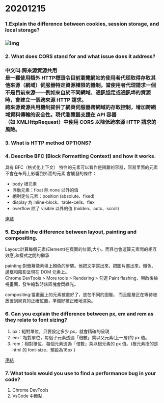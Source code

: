 # 20201215
<h3>1.Explain the difference between cookies, session storage, and local storage?<h3>

![img](https://img.onl/TcO0dZ)
<h3>2. What does CORS stand for and what issue does it address?<h3>
 
<p>中文叫:跨來源資源共用<br>
是一種使用額外 HTTP標頭令目前瀏覽網站的使用者代理取得存取其他來源（網域）伺服器特定資源權限的機制。當使用者代理請求一個不是目前來源——例如來自於不同網域、通訊協定或通訊埠的資源時，會建立一個跨來源 HTTP 請求。<br>
跨來源資源共用機制提供了網頁伺服器跨網域的存取控制，增加跨網域資料傳輸的安全性。現代瀏覽器支援在 API 容器（如 XMLHttpRequest）中使用 CORS 以降低跨來源 HTTP 請求的風險。
</p>
 
<h3>3. What is HTTP method OPTIONS?</h3>

<h3>4. Describe BFC (Block Formatting Context) and how it works.</h3>
<p>具有 BFC（格式化上下文） 特性的元素可以看作是隔離的容器，容器里面的元素不會在布局上影響到外面的元素
會觸發的條件：<br>
  <ul>
    <li>body 根元素</li>
    <li>浮動元素：float 除 none 以外的值</li>
    <li>絕對定位元素：position (absolute、fixed)</li>
    <li>display 為 inline-block、table-cells、flex</li>
    <li>overflow 除了 visible 以外的值 (hidden、auto、scroll)</li>
   </ul>
</p>

[連結](https://codepen.io/ytiimefp/pen/dypvRNg)

<h3>5. Explain the difference between layout, painting and compositing.</h3>
<p>Layout:計算每個元素(Element)在頁面的位置,大小。而且也會運算元素間的相互效應,和樣式之間的繼承<br>

painting:對螢幕像素填上顏色的步驟。他把文字寫出來，把圖片畫出來，顏色、邊框和陰影呈現在 DOM 元素上。<br>
Chrome DevTools > More tools > Rendering > 勾選 Paint flashing，開啟後檢視畫面，發生繪製時該區塊會閃綠光。<br>

compositing:當畫面上的元素被畫好了，放在不同的圖層。 而且圖層正在等待被放置到網頁的正確位置，準備好被正確地渲染。<br>
</p>

<h3>6. Can you explain the difference between px, em and rem as they relate to font sizing?</h3>
<p>
  <ol>
    <li>px：絕對單位，只要設定多少 px，就會精確的呈現</li>
    <li>em：相對單位，每個子元素透過「倍數」乘以父元素(上一層)的 px 值。</li>
    <li>rem：相對單位，每個元素透過「倍數」乘以根元素的 px 值。(根元素指的是 html 的 font-size，預設為16px )</li>
</ol>
</p>

[連結](https://codepen.io/ytiimefp/pen/xxEqrvM)
<h3>7. What tools would you use to find a performance bug in your code?</h3>
<ol>
  <li>Chrome DevTools</li>
  <li>VsCode 中斷點</li>
 </ol>
